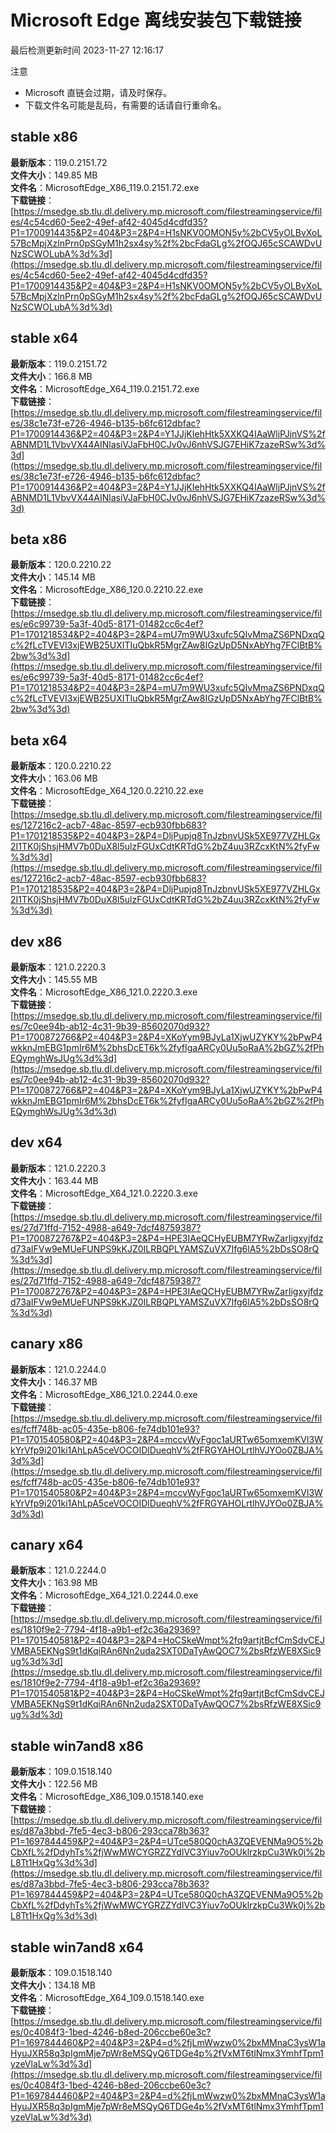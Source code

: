 # Microsoft Edge 离线安装包下载链接
最后检测更新时间
2023-11-27 12:16:17

注意
* Microsoft 直链会过期，请及时保存。
* 下载文件名可能是乱码，有需要的话请自行重命名。

## stable x86
**最新版本**：119.0.2151.72  
**文件大小**：149.85 MB  
**文件名**：MicrosoftEdge_X86_119.0.2151.72.exe  
**下载链接**：[https://msedge.sb.tlu.dl.delivery.mp.microsoft.com/filestreamingservice/files/4c54cd60-5ee2-49ef-af42-4045d4cdfd35?P1=1700914435&P2=404&P3=2&P4=H1sNKV0OMON5y%2bCV5yOLBvXoL57BcMpjXzlnPrn0pSGyM1h2sx4sy%2f%2bcFdaGLg%2fOQJ65cSCAWDvUNzSCWOLubA%3d%3d](https://msedge.sb.tlu.dl.delivery.mp.microsoft.com/filestreamingservice/files/4c54cd60-5ee2-49ef-af42-4045d4cdfd35?P1=1700914435&P2=404&P3=2&P4=H1sNKV0OMON5y%2bCV5yOLBvXoL57BcMpjXzlnPrn0pSGyM1h2sx4sy%2f%2bcFdaGLg%2fOQJ65cSCAWDvUNzSCWOLubA%3d%3d)  

## stable x64
**最新版本**：119.0.2151.72  
**文件大小**：166.8 MB  
**文件名**：MicrosoftEdge_X64_119.0.2151.72.exe  
**下载链接**：[https://msedge.sb.tlu.dl.delivery.mp.microsoft.com/filestreamingservice/files/38c1e73f-e726-4946-b135-b6fc612dbfac?P1=1700914436&P2=404&P3=2&P4=Y1JJjKIehHtk5XXKQ4IAaWljPJjnVS%2fABNMD1L1VbvVX44AINlasiVJaFbH0CJv0vJ6nhVSJG7EHiK7zazeRSw%3d%3d](https://msedge.sb.tlu.dl.delivery.mp.microsoft.com/filestreamingservice/files/38c1e73f-e726-4946-b135-b6fc612dbfac?P1=1700914436&P2=404&P3=2&P4=Y1JJjKIehHtk5XXKQ4IAaWljPJjnVS%2fABNMD1L1VbvVX44AINlasiVJaFbH0CJv0vJ6nhVSJG7EHiK7zazeRSw%3d%3d)  

## beta x86
**最新版本**：120.0.2210.22  
**文件大小**：145.14 MB  
**文件名**：MicrosoftEdge_X86_120.0.2210.22.exe  
**下载链接**：[https://msedge.sb.tlu.dl.delivery.mp.microsoft.com/filestreamingservice/files/e6c99739-5a3f-40d5-8171-01482cc6c4ef?P1=1701218534&P2=404&P3=2&P4=mU7m9WU3xufc5QIvMmaZS6PNDxqQc%2fLcTVEVI3xjEWB25UXITIuQbkR5MgrZAw8IGzUpD5NxAbYhg7FClBtB%2bw%3d%3d](https://msedge.sb.tlu.dl.delivery.mp.microsoft.com/filestreamingservice/files/e6c99739-5a3f-40d5-8171-01482cc6c4ef?P1=1701218534&P2=404&P3=2&P4=mU7m9WU3xufc5QIvMmaZS6PNDxqQc%2fLcTVEVI3xjEWB25UXITIuQbkR5MgrZAw8IGzUpD5NxAbYhg7FClBtB%2bw%3d%3d)  

## beta x64
**最新版本**：120.0.2210.22  
**文件大小**：163.06 MB  
**文件名**：MicrosoftEdge_X64_120.0.2210.22.exe  
**下载链接**：[https://msedge.sb.tlu.dl.delivery.mp.microsoft.com/filestreamingservice/files/127216c2-acb7-48ac-8597-ecb930fbb683?P1=1701218535&P2=404&P3=2&P4=DljPupjq8TnJzbnvUSk5XE977VZHLGx2I1TK0jShsjHMV7b0DuX8l5ulzFGUxCdtKRTdG%2bZ4uu3RZcxKtN%2fyFw%3d%3d](https://msedge.sb.tlu.dl.delivery.mp.microsoft.com/filestreamingservice/files/127216c2-acb7-48ac-8597-ecb930fbb683?P1=1701218535&P2=404&P3=2&P4=DljPupjq8TnJzbnvUSk5XE977VZHLGx2I1TK0jShsjHMV7b0DuX8l5ulzFGUxCdtKRTdG%2bZ4uu3RZcxKtN%2fyFw%3d%3d)  

## dev x86
**最新版本**：121.0.2220.3  
**文件大小**：145.55 MB  
**文件名**：MicrosoftEdge_X86_121.0.2220.3.exe  
**下载链接**：[https://msedge.sb.tlu.dl.delivery.mp.microsoft.com/filestreamingservice/files/7c0ee94b-ab12-4c31-9b39-85602070d932?P1=1700872766&P2=404&P3=2&P4=XKoYym9BJyLa1XjwUZYKY%2bPwP4wkknJmEBG1pmIr6M%2bhsDcET6k%2fyfIgaARCy0Uu5oRaA%2bGZ%2fPhEQymghWsJUg%3d%3d](https://msedge.sb.tlu.dl.delivery.mp.microsoft.com/filestreamingservice/files/7c0ee94b-ab12-4c31-9b39-85602070d932?P1=1700872766&P2=404&P3=2&P4=XKoYym9BJyLa1XjwUZYKY%2bPwP4wkknJmEBG1pmIr6M%2bhsDcET6k%2fyfIgaARCy0Uu5oRaA%2bGZ%2fPhEQymghWsJUg%3d%3d)  

## dev x64
**最新版本**：121.0.2220.3  
**文件大小**：163.44 MB  
**文件名**：MicrosoftEdge_X64_121.0.2220.3.exe  
**下载链接**：[https://msedge.sb.tlu.dl.delivery.mp.microsoft.com/filestreamingservice/files/27d71ffd-7152-4988-a649-7dcf48759387?P1=1700872767&P2=404&P3=2&P4=HPE3IAeQCHyEUBM7YRwZarIigxyjfdzd73aIFVw9eMUeFUNPS9kKJZ0ILRBQPLYAMSZuVX7Ifg6lA5%2bDsSO8rQ%3d%3d](https://msedge.sb.tlu.dl.delivery.mp.microsoft.com/filestreamingservice/files/27d71ffd-7152-4988-a649-7dcf48759387?P1=1700872767&P2=404&P3=2&P4=HPE3IAeQCHyEUBM7YRwZarIigxyjfdzd73aIFVw9eMUeFUNPS9kKJZ0ILRBQPLYAMSZuVX7Ifg6lA5%2bDsSO8rQ%3d%3d)  

## canary x86
**最新版本**：121.0.2244.0  
**文件大小**：146.37 MB  
**文件名**：MicrosoftEdge_X86_121.0.2244.0.exe  
**下载链接**：[https://msedge.sb.tlu.dl.delivery.mp.microsoft.com/filestreamingservice/files/fcff748b-ac05-435e-b806-fe74db101e93?P1=1701540580&P2=404&P3=2&P4=mccvWyFgoc1aURTw65omxemKVl3WkYrVfp9i201ki1AhLpA5ceVOCOIDlDueqhV%2fFRGYAHOLrtlhVJYOo0ZBJA%3d%3d](https://msedge.sb.tlu.dl.delivery.mp.microsoft.com/filestreamingservice/files/fcff748b-ac05-435e-b806-fe74db101e93?P1=1701540580&P2=404&P3=2&P4=mccvWyFgoc1aURTw65omxemKVl3WkYrVfp9i201ki1AhLpA5ceVOCOIDlDueqhV%2fFRGYAHOLrtlhVJYOo0ZBJA%3d%3d)  

## canary x64
**最新版本**：121.0.2244.0  
**文件大小**：163.98 MB  
**文件名**：MicrosoftEdge_X64_121.0.2244.0.exe  
**下载链接**：[https://msedge.sb.tlu.dl.delivery.mp.microsoft.com/filestreamingservice/files/1810f9e2-7794-4f18-a9b1-ef2c36a29369?P1=1701540581&P2=404&P3=2&P4=HoCSkeWmpt%2fq9artjtBcfCmSdvCEJVMBA5EKNgS9t1dKqiRAn6Nn2uda2SXT0DaTyAwQOC7%2bsRfzWE8XSic9ug%3d%3d](https://msedge.sb.tlu.dl.delivery.mp.microsoft.com/filestreamingservice/files/1810f9e2-7794-4f18-a9b1-ef2c36a29369?P1=1701540581&P2=404&P3=2&P4=HoCSkeWmpt%2fq9artjtBcfCmSdvCEJVMBA5EKNgS9t1dKqiRAn6Nn2uda2SXT0DaTyAwQOC7%2bsRfzWE8XSic9ug%3d%3d)  

## stable win7and8 x86
**最新版本**：109.0.1518.140  
**文件大小**：122.56 MB  
**文件名**：MicrosoftEdge_X86_109.0.1518.140.exe  
**下载链接**：[https://msedge.sb.tlu.dl.delivery.mp.microsoft.com/filestreamingservice/files/d87a3bbd-7fe5-4ec3-b806-293cca78b363?P1=1697844459&P2=404&P3=2&P4=UTce580Q0chA3ZQEVENMa9O5%2bCbXfL%2fDdyhTs%2fjWwMWCYGRZZYdIVC3Yiuv7oOUklrzkpCu3Wk0j%2bL8Tt1HxQg%3d%3d](https://msedge.sb.tlu.dl.delivery.mp.microsoft.com/filestreamingservice/files/d87a3bbd-7fe5-4ec3-b806-293cca78b363?P1=1697844459&P2=404&P3=2&P4=UTce580Q0chA3ZQEVENMa9O5%2bCbXfL%2fDdyhTs%2fjWwMWCYGRZZYdIVC3Yiuv7oOUklrzkpCu3Wk0j%2bL8Tt1HxQg%3d%3d)  

## stable win7and8 x64
**最新版本**：109.0.1518.140  
**文件大小**：134.18 MB  
**文件名**：MicrosoftEdge_X64_109.0.1518.140.exe  
**下载链接**：[https://msedge.sb.tlu.dl.delivery.mp.microsoft.com/filestreamingservice/files/0c4084f3-1bed-4246-b8ed-206ccbe60e3c?P1=1697844460&P2=404&P3=2&P4=d%2fjLmWwzw0%2bxMMnaC3ysW1aHyuJXR58q3pIgmMje7pWr8eMSQyQ6TDGe4p%2fVxMT6tlNmx3YmhfTpm1yzeVlaLw%3d%3d](https://msedge.sb.tlu.dl.delivery.mp.microsoft.com/filestreamingservice/files/0c4084f3-1bed-4246-b8ed-206ccbe60e3c?P1=1697844460&P2=404&P3=2&P4=d%2fjLmWwzw0%2bxMMnaC3ysW1aHyuJXR58q3pIgmMje7pWr8eMSQyQ6TDGe4p%2fVxMT6tlNmx3YmhfTpm1yzeVlaLw%3d%3d)  

